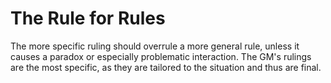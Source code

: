 # The Rule for Rules

The more specific ruling should overrule a more general rule, unless it causes a paradox or especially problematic interaction. The GM's rulings are the most specific, as they are tailored to the situation and thus are final.
